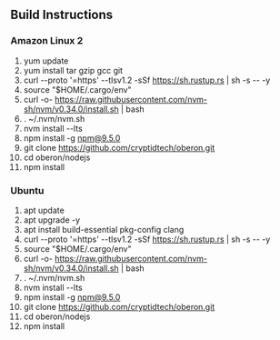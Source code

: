 ## Build Instructions

### Amazon Linux 2
1. yum update
2. yum install tar gzip gcc git
3. curl --proto '=https' --tlsv1.2 -sSf https://sh.rustup.rs | sh -s -- -y
4. source "$HOME/.cargo/env"
5. curl -o- https://raw.githubusercontent.com/nvm-sh/nvm/v0.34.0/install.sh | bash
6. . ~/.nvm/nvm.sh
7. nvm install --lts
8. npm install -g npm@9.5.0
9. git clone https://github.com/cryptidtech/oberon.git
10. cd oberon/nodejs
11. npm install

### Ubuntu
1. apt update
2. apt upgrade -y
3. apt install build-essential pkg-config clang
4. curl --proto '=https' --tlsv1.2 -sSf https://sh.rustup.rs | sh -s -- -y
5. source "$HOME/.cargo/env"
6. curl -o- https://raw.githubusercontent.com/nvm-sh/nvm/v0.34.0/install.sh | bash
7. . ~/.nvm/nvm.sh
8. nvm install --lts
9. npm install -g npm@9.5.0
10. git clone https://github.com/cryptidtech/oberon.git
11. cd oberon/nodejs
12. npm install
